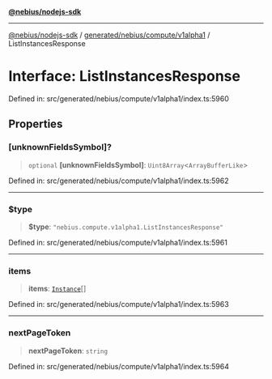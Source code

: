 [**@nebius/nodejs-sdk**](../../../../../README.md)

---

[@nebius/nodejs-sdk](../../../../../README.md) / [generated/nebius/compute/v1alpha1](../README.md) / ListInstancesResponse

# Interface: ListInstancesResponse

Defined in: src/generated/nebius/compute/v1alpha1/index.ts:5960

## Properties

### \[unknownFieldsSymbol\]?

> `optional` **\[unknownFieldsSymbol\]**: `Uint8Array`\<`ArrayBufferLike`\>

Defined in: src/generated/nebius/compute/v1alpha1/index.ts:5962

---

### $type

> **$type**: `"nebius.compute.v1alpha1.ListInstancesResponse"`

Defined in: src/generated/nebius/compute/v1alpha1/index.ts:5961

---

### items

> **items**: [`Instance`](Instance.md)[]

Defined in: src/generated/nebius/compute/v1alpha1/index.ts:5963

---

### nextPageToken

> **nextPageToken**: `string`

Defined in: src/generated/nebius/compute/v1alpha1/index.ts:5964
